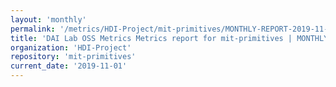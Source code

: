 ```yaml
---
layout: 'monthly'
permalink: '/metrics/HDI-Project/mit-primitives/MONTHLY-REPORT-2019-11-01/'
title: 'DAI Lab OSS Metrics Metrics report for mit-primitives | MONTHLY-REPORT-2019-11-01'
organization: 'HDI-Project'
repository: 'mit-primitives'
current_date: '2019-11-01'
---
```

